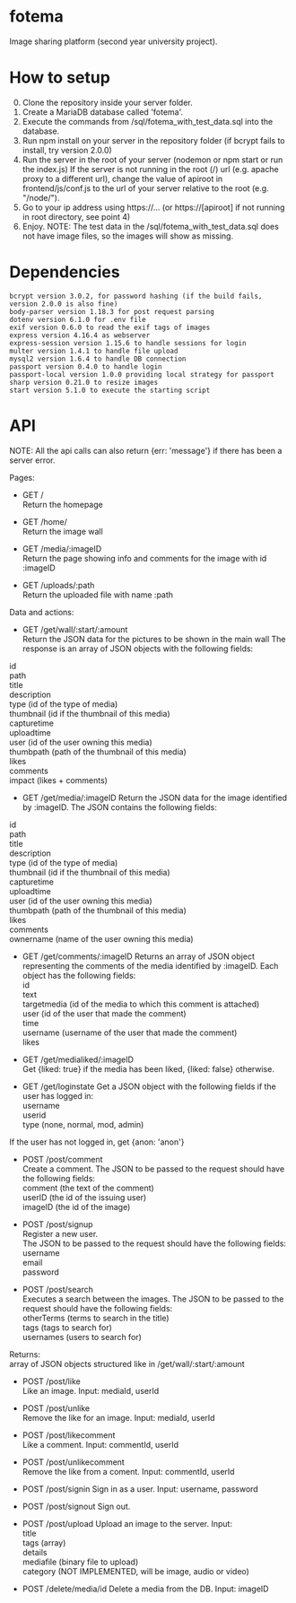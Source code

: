 # fotema
Image sharing platform (second year university project).


# How to setup

0. Clone the repository inside your server folder.
1. Create a MariaDB database called 'fotema'.
2. Execute the commands from /sql/fotema_with_test_data.sql into the database.
3. Run npm install on your server in the repository folder (if bcrypt fails to install, try version 2.0.0)
4. Run the server in the root of your server (nodemon or npm start or run the index.js)
If the server is not running in the root (/) url (e.g. apache proxy to a different url), change the value of apiroot in frontend/js/conf.js to the url of your server relative to the root (e.g. "/node/").
5. Go to your ip address using https://... (or https://[apiroot] if not running in root directory, see point 4)
6. Enjoy.
NOTE: The test data in the /sql/fotema_with_test_data.sql does not have image files, so the images will show as missing.

# Dependencies

    bcrypt version 3.0.2, for password hashing (if the build fails, version 2.0.0 is also fine)
    body-parser version 1.18.3 for post request parsing
    dotenv version 6.1.0 for .env file
    exif version 0.6.0 to read the exif tags of images
    express version 4.16.4 as webserver
    express-session version 1.15.6 to handle sessions for login
    multer version 1.4.1 to handle file upload
    mysql2 version 1.6.4 to handle DB connection
    passport version 0.4.0 to handle login
    passport-local version 1.0.0 providing local strategy for passport
    sharp version 0.21.0 to resize images
    start version 5.1.0 to execute the starting script

# API

NOTE: All the api calls can also return {err: 'message'} if there has been a server error.  

Pages:  

- GET /  
Return the homepage  

- GET /home/  
Return the image wall  

- GET /media/:imageID  
Return the page showing info and comments for the image with id :imageID  

- GET /uploads/:path  
Return the uploaded file with name :path  

Data and actions:  

- GET /get/wall/:start/:amount  
Return the JSON data for the pictures to be shown in the main wall
The response is an array of JSON objects with the following fields:  

id  
path	  
title	  
description	  
type	(id of the type of media)  
thumbnail	(id if the thumbnail of this media)  
capturetime  
uploadtime  
user	(id of the user owning this media)  
thumbpath	(path of the thumbnail of this media)  
likes	  
comments	  
impact	(likes + comments)  

- GET /get/media/:imageID
Return the JSON data for the image identified by :imageID. The JSON contains the following fields:

id	  
path	  
title	  
description	  
type   (id of the type of media)   
thumbnail	(id if the thumbnail of this media)  
capturetime	  
uploadtime	  
user	(id of the user owning this media)    
thumbpath	(path of the thumbnail of this media)  
likes	  
comments  
ownername   (name of the user owning this media)

- GET /get/comments/:imageID
Returns an array of JSON object representing the comments of the media identified by :imageID. Each object has the following fields:  
id  
text	  
targetmedia	(id of the media to which this comment is attached)  
user (id of the user that made the comment)  
time	  
username (username of the user that made the comment)   
likes	  

- GET /get/medialiked/:imageID  
Get {liked: true} if the media has been liked, {liked: false} otherwise.

- GET /get/loginstate
Get a JSON object with the following fields if the user has logged in:  
username  
userid  
type (none, normal, mod, admin)  
  
If the user has not logged in, get {anon: 'anon'}

- POST /post/comment  
Create a comment.
The JSON to be passed to the request should have the following fields:  
comment (the text of the comment)  
userID (the id of the issuing user)  
imageID (the id of the image)  
  
- POST /post/signup  
Register a new user.  
The JSON to be passed to the request should have the following fields:  
username  
email  
password  
  
- POST /post/search  
Executes a search between the images.
The JSON to be passed to the request should have the following fields:  
otherTerms (terms to search in the title)  
tags (tags to search for)  
usernames (users to search for)  
   
Returns:  
array of JSON objects structured like in /get/wall/:start/:amount  

- POST /post/like  
Like an image. Input: mediaId, userId


- POST /post/unlike  
Remove the like for an image. Input: mediaId, userId


- POST /post/likecomment  
Like a comment. Input: commentId, userId


- POST /post/unlikecomment  
Remove the like from a coment. Input: commentId, userId


- POST /post/signin
Sign in as a user. Input: username, password  


- POST /post/signout
Sign out.


- POST /post/upload
Upload an image to the server. Input:  
title  
tags (array)  
details  
mediafile (binary file to upload)  
category (NOT IMPLEMENTED, will be image, audio or video)  

- POST /delete/media/id
Delete a media from the DB. Input: imageID  
